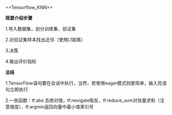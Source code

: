 ==Tensorflow_KNN==

**简要介绍步骤**

1.导入数据集，划分训练集、验证集

2.对验证集样本找出近邻（使用L1距离）

3.决策

4.输出评价指标

**总结**

1.TensorFlow语句要在会话中执行，当然，若使用eager模式则更简单，输入完语句立即执行

2.一些函数：tf.abs 去绝对值，tf.nevigate取反，tf.reduce_sum对张量求和（注意维度），tf.argmin返回向量中最小值索引号
